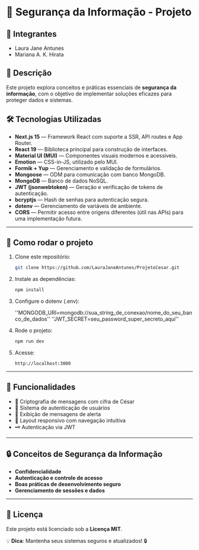 # 🚀 Segurança da Informação - Projeto

## 👤 Integrantes

- Laura Jane Antunes
- Mariana A. K. Hirata

## 📖 Descrição

Este projeto explora conceitos e práticas essenciais de **segurança da informação**, com o objetivo de implementar soluções eficazes para proteger dados e sistemas.

## 🛠️ Tecnologias Utilizadas

- **Next.js 15** — Framework React com suporte a SSR, API routes e App Router.  
- **React 19** — Biblioteca principal para construção de interfaces.  
- **Material UI (MUI)** — Componentes visuais modernos e acessíveis.  
- **Emotion** — CSS-in-JS, utilizado pelo MUI.  
- **Formik + Yup** — Gerenciamento e validação de formulários.  
- **Mongoose** — ODM para comunicação com banco MongoDB.  
- **MongoDB** — Banco de dados NoSQL.  
- **JWT (jsonwebtoken)** — Geração e verificação de tokens de autenticação.  
- **bcryptjs** — Hash de senhas para autenticação segura.  
- **dotenv** — Gerenciamento de variáveis de ambiente.  
- **CORS** — Permitir acesso entre origens diferentes (útil nas APIs) para uma implementação futura.  
---

## 🚧 Como rodar o projeto

1. Clone este repositório:

   ```bash
   git clone https://github.com/LauraJaneAntunes/ProjetoCesar.git
   ```
2. Instale as dependências:

   ```bash
   npm install
   ```
3. Configure o dotenv (.env):

    ''MONGODB_URI=mongodb://sua_string_de_conexao/nome_do_seu_banco_de_dados''
    ''JWT_SECRET=seu_password_super_secreto_aqui''

4. Rode o projeto:

   ```bash
   npm run dev
   ```
5. Acesse:

   ```
   http://localhost:3000
   ```

---

## 🎯 Funcionalidades

- 🔐 Criptografia de mensagens com cifra de César
- 🔑 Sistema de autenticação de usuários
- 📢 Exibição de mensagens de alerta
- 🧩 Layout responsivo com navegação intuitiva
- 🗝 Autenticação via JWT

---

## 🔒 Conceitos de Segurança da Informação

- **Confidencialidade**
- **Autenticação e controle de acesso**
- **Boas práticas de desenvolvimento seguro**
- **Gerenciamento de sessões e dados**

---

## 📄 Licença

Este projeto está licenciado sob a **Licença MIT**.

💡 **Dica**: Mantenha seus sistemas seguros e atualizados! 🔒